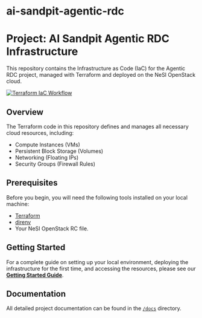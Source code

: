 # ai-sandpit-agentic-rdc

# Project: AI Sandpit Agentic RDC Infrastructure

This repository contains the Infrastructure as Code (IaC) for the Agentic RDC project, managed with Terraform and deployed on the NeSI OpenStack cloud.

[![Terraform IaC Workflow](https://github.com/njon001/ai-sandpit-agentic-rdc/actions/workflows/terraform.yml/badge.svg)](https://github.com/njon001/ai-sandpit-agentic-rdc/actions/workflows/terraform.yml)

## Overview

The Terraform code in this repository defines and manages all necessary cloud resources, including:
* Compute Instances (VMs)
* Persistent Block Storage (Volumes)
* Networking (Floating IPs)
* Security Groups (Firewall Rules)

## Prerequisites

Before you begin, you will need the following tools installed on your local machine:
* [Terraform](https://developer.hashicorp.com/terraform/downloads)
* [direnv](https://direnv.net/docs/installation.html)
* Your NeSI OpenStack RC file.

## Getting Started

For a complete guide on setting up your local environment, deploying the infrastructure for the first time, and accessing the resources, please see our **[Getting Started Guide](./docs/01-getting-started.md)**.

## Documentation

All detailed project documentation can be found in the [`/docs`](./docs) directory.
